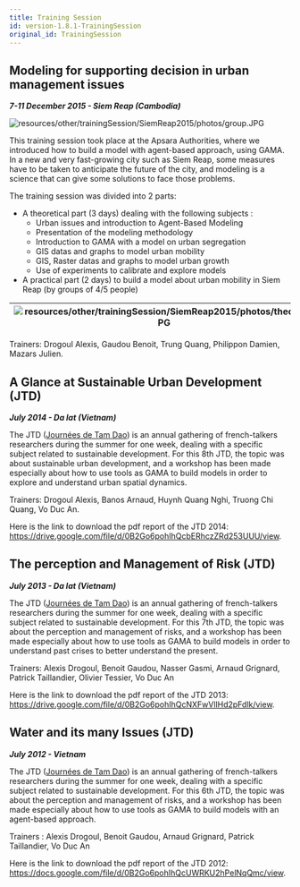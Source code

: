 ```yaml
---
title: Training Session
id: version-1.8.1-TrainingSession
original_id: TrainingSession
---
```



## Modeling for supporting decision in urban management issues

**_7-11 December 2015 - Siem Reap (Cambodia)_**

![resources/other/trainingSession/SiemReap2015/photos/group.JPG](../resources/other/trainingSession/SiemReap2015/photos/group.JPG)

This training session took place at the Apsara Authorities, where we introduced how to build a model with agent-based approach, using GAMA. In a new and very fast-growing city such as Siem Reap, some measures have to be taken to anticipate the future of the city, and modeling is a science that can give some solutions to face those problems.

The training session was divided into 2 parts:

* A theoretical part (3 days) dealing with the following subjects :
  * Urban issues and introduction to Agent-Based Modeling
  * Presentation of the modeling methodology
  * Introduction to GAMA with a model on urban segregation
  * GIS datas and graphs to model urban mobility
  * GIS, Raster datas and graphs to model urban growth
  * Use of experiments to calibrate and explore models
* A practical part (2 days) to build a model about urban mobility in Siem Reap (by groups of 4/5 people)

|![resources/other/trainingSession/SiemReap2015/photos/theorie.JPG](../resources/other/trainingSession/SiemReap2015/photos/theorie.JPG)|![resources/other/trainingSession/SiemReap2015/photos/group_Alexis.JPG](../resources/other/trainingSession/SiemReap2015/photos/group_Alexis.JPG)|
|---|---|

Trainers: Drogoul Alexis, Gaudou Benoit, Trung Quang, Philippon Damien, Mazars Julien.

## A Glance at Sustainable Urban Development (JTD)

**_July 2014 - Da lat (Vietnam)_**

The JTD ([Journées de Tam Dao](http://www.tamdaoconf.com/)) is an annual gathering of french-talkers researchers during the summer for one week, dealing with a specific subject related to sustainable development. For this 8th JTD, the topic was about sustainable urban development, and a workshop has been made especially about how to use tools as GAMA to build models in order to explore and understand urban spatial dynamics.

Trainers: Drogoul Alexis, Banos Arnaud, Huynh Quang Nghi, Truong Chi Quang, Vo Duc An.

Here is the link to download the pdf report of the JTD 2014: https://drive.google.com/file/d/0B2Go6pohIhQcbERhczZRd253UUU/view.

## The perception and Management of Risk (JTD)

**_July 2013 - Da lat (Vietnam)_**

The JTD ([Journées de Tam Dao](http://www.tamdaoconf.com/)) is an annual gathering of french-talkers researchers during the summer for one week, dealing with a specific subject related to sustainable development. For this 7th JTD, the topic was about the perception and management of risks, and a workshop has been made especially about how to use tools as GAMA to build models in order to understand past crises to better understand the present.

Trainers: Alexis Drogoul, Benoit Gaudou, Nasser Gasmi, Arnaud Grignard, Patrick Taillandier, Olivier Tessier, Vo Duc An

Here is the link to download the pdf report of the JTD 2013: https://drive.google.com/file/d/0B2Go6pohIhQcNXFwVllHd2pFdlk/view.

## Water and its many Issues (JTD)

**_July 2012 - Vietnam_**

The JTD ([Journées de Tam Dao](http://www.tamdaoconf.com/)) is an annual gathering of french-talkers researchers during the summer for one week, dealing with a specific subject related to sustainable development. For this 6th JTD, the topic was about the perception and management of risks, and a workshop has been made especially about how to use tools as GAMA to build models with an agent-based approach.

Trainers : Alexis Drogoul, Benoit Gaudou, Arnaud Grignard, Patrick Taillandier, Vo Duc An

Here is the link to download the pdf report of the JTD 2012: https://docs.google.com/file/d/0B2Go6pohIhQcUWRKU2hPelNqQmc/view.
